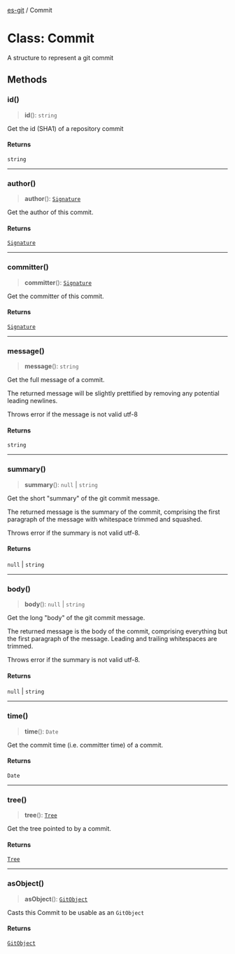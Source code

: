 [es-git](../globals.md) / Commit

# Class: Commit

A structure to represent a git commit

## Methods

### id()

> **id**(): `string`

Get the id (SHA1) of a repository commit

#### Returns

`string`

***

### author()

> **author**(): [`Signature`](../interfaces/Signature.md)

Get the author of this commit.

#### Returns

[`Signature`](../interfaces/Signature.md)

***

### committer()

> **committer**(): [`Signature`](../interfaces/Signature.md)

Get the committer of this commit.

#### Returns

[`Signature`](../interfaces/Signature.md)

***

### message()

> **message**(): `string`

Get the full message of a commit.

The returned message will be slightly prettified by removing any
potential leading newlines.

Throws error if the message is not valid utf-8

#### Returns

`string`

***

### summary()

> **summary**(): `null` \| `string`

Get the short "summary" of the git commit message.

The returned message is the summary of the commit, comprising the first
paragraph of the message with whitespace trimmed and squashed.

Throws error if the summary is not valid utf-8.

#### Returns

`null` \| `string`

***

### body()

> **body**(): `null` \| `string`

Get the long "body" of the git commit message.

The returned message is the body of the commit, comprising everything
but the first paragraph of the message. Leading and trailing whitespaces
are trimmed.

Throws error if the summary is not valid utf-8.

#### Returns

`null` \| `string`

***

### time()

> **time**(): `Date`

Get the commit time (i.e. committer time) of a commit.

#### Returns

`Date`

***

### tree()

> **tree**(): [`Tree`](Tree.md)

Get the tree pointed to by a commit.

#### Returns

[`Tree`](Tree.md)

***

### asObject()

> **asObject**(): [`GitObject`](GitObject.md)

Casts this Commit to be usable as an `GitObject`

#### Returns

[`GitObject`](GitObject.md)
